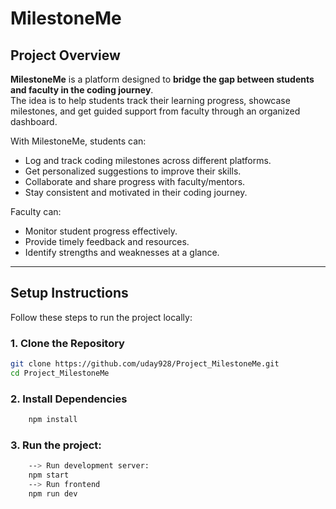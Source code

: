 # MilestoneMe

## Project Overview
**MilestoneMe** is a platform designed to **bridge the gap between students and faculty in the coding journey**.  
The idea is to help students track their learning progress, showcase milestones, and get guided support from faculty through an organized dashboard.  

With MilestoneMe, students can:
- Log and track coding milestones across different platforms.
- Get personalized suggestions to improve their skills.
- Collaborate and share progress with faculty/mentors.
- Stay consistent and motivated in their coding journey.

Faculty can:
- Monitor student progress effectively.
- Provide timely feedback and resources.
- Identify strengths and weaknesses at a glance.

---

## Setup Instructions

Follow these steps to run the project locally:

### 1. Clone the Repository
```bash
git clone https://github.com/uday928/Project_MilestoneMe.git
cd Project_MilestoneMe
```

### 2. Install Dependencies
```bash 
    npm install
```

### 3. Run the project:
```bash 
    --> Run development server:
    npm start
    --> Run frontend
    npm run dev
```
